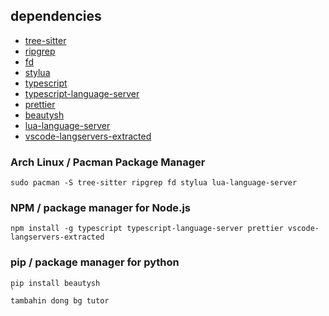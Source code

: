 
## dependencies
* [tree-sitter](https://github.com/tree-sitter/tree-sitter)
* [ripgrep](https://github.com/BurntSushi/ripgrep)
* [fd](https://github.com/sharkdp/fd)
* [stylua](https://github.com/JohnnyMorganz/StyLua)
* [typescript](https://github.com/microsoft/TypeScript)
* [typescript-language-server](https://github.com/typescript-language-server/typescript-language-server)
* [prettier](https://github.com/prettier/prettier)
* [beautysh](https://github.com/lovesegfault/beautysh)
* [lua-language-server](https://github.com/sumneko/)
* [vscode-langservers-extracted](https://github.com/hrsh7th/vscode-langservers-extracted)

### Arch Linux / Pacman Package Manager
```
sudo pacman -S tree-sitter ripgrep fd stylua lua-language-server
```

### NPM / package manager for Node.js
```
npm install -g typescript typescript-language-server prettier vscode-langservers-extracted
```

### pip / package manager for python
```
pip install beautysh
`
tambahin dong bg tutor

